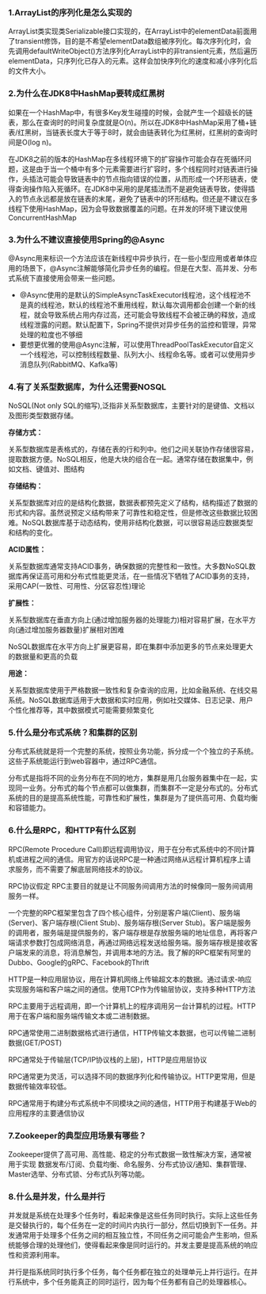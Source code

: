 ### 1.ArrayList的序列化是怎么实现的

ArrayList类实现类Serializable接口实现的，在ArrayList中的elementData前面用了transient修饰，目的是不希望elementData数组被序列化。每次序列化时，会先调用defaultWriteObject()方法序列化ArrayList中的非transient元素，然后遍历elementData，只序列化已存入的元素。这样会加快序列化的速度和减小序列化后的文件大小。

### 2.为什么在JDK8中HashMap要转成红黑树

如果在一个HashMap中，有很多Key发生碰撞的时候，会就产生一个超级长的链表，那么在查询时的时间复杂度就是O(n)。所以在JDK8中HashMap采用了桶+链表/红黑树，当链表长度大于等于8时，就会由链表转化为红黑树，红黑树的查询时间是O(log n)。

在JDK8之前的版本的HashMap在多线程环境下的扩容操作可能会存在死循环问题，这是由于当一个桶中有多个元素需要进行扩容时，多个线程同时对链表进行操作，头插法可能会导致链表中的节点指向错误的位置，从而形成一个环形链表，使得查询操作陷入死循环。在JDK8中采用的是尾插法而不是避免链表导致，使得插入的节点永远都是放在链表的末尾，避免了链表中的环形结构。但还是不建议在多线程下使用HashMap，因为会导致数据覆盖的问题。在并发的环境下建议使用ConcurrentHashMap

### 3.为什么不建议直接使用Spring的@Async

@Async用来标识一个方法应该在新线程中异步执行，在一些小型应用或者单体应用的场景下，@Async注解能够简化异步任务的编程。但是在大型、高并发、分布式系统下直接使用会带来一些问题。

- @Async使用的是默认的SimpleAsyncTaskExecutor线程池，这个线程池不是真的线程池，默认的线程池不重用线程，默认每次调用都会创建一个新的线程，就会导致系统占用内存过高，还可能会导致线程不会被正确的释放，造成线程泄露的问题。默认配置下，Spring不提供对异步任务的监控和管理，异常处理的粒度也不够细
- 要想更优雅的使用@Async注解，可以使用ThreadPoolTaskExecutor自定义一个线程池，可以控制线程数量、队列大小、线程命名等。或者可以使用异步消息队列(RabbitMQ、Kafka等)

### 4.有了关系型数据库，为什么还需要NOSQL

NoSQL(Not only SQL的缩写),泛指非关系型数据库，主要针对的是键值、文档以及图形类型数据存储。

**存储方式：**

关系型数据库是表格式的，存储在表的行和列中。他们之间关联协作存储很容易，提取数据方便。NoSQL相反，他是大块的组合在一起。通常存储在数据集中，例如文档、键值对、图结构

**存储结构：**

关系型数据库对应的是结构化数据，数据表都预先定义了结构，结构描述了数据的形式和内容。虽然说预定义结构带来了可靠性和稳定性，但是修改这些数据比较困难。NoSQL数据库基于动态结构，使用非结构化数据，可以很容易适应数据类型和结构的变化。

**ACID属性：**

关系型数据库通常支持ACID事务，确保数据的完整性和一致性。大多数NoSQL数据库再保证高可用和分布式性能更灵活，在一些情况下牺牲了ACID事务的支持，采用CAP(一致性、可用性、分区容忍性)理论

**扩展性：**

关系型数据库在垂直方向上(通过增加服务器的处理能力)相对容易扩展，在水平方向(通过增加服务器数量)扩展相对困难

NoSQL数据库在水平方向上扩展更容易，即在集群中添加更多的节点来处理更大的数据量和更高的负载

**用途：**

关系型数据库使用于严格数据一致性和复杂查询的应用，比如金融系统、在线交易系统。NoSQL数据库适用于大数据和实时应用，例如社交媒体、日志记录、用户个性化推荐等，其中数据模式可能需要频繁变化



### 5.什么是分布式系统？和集群的区别

分布式系统就是将一个完整的系统，按照业务功能，拆分成一个个独立的子系统。这些子系统能运行到web容器中，通过RPC通信。

分布式是指将不同的业务分布在不同的地方，集群是用几台服务器集中在一起，实现同一业务。分布式的每个节点都可以做集群，而集群不一定是分布式的。分布式系统的目的是提高系统性能，可靠性和扩展性，集群是为了提供高可用、负载均衡和容错能力。

### 6.什么是RPC，和HTTP有什么区别

RPC(Remote Procedure Call)即远程调用协议，用于在分布式系统中的不同计算机或进程之间的通信。用官方的话说RPC是一种通过网络从远程计算机程序上请求服务，而不需要了解底层网络技术的协议。

RPC协议假定 RPC主要目的就是让不同服务间调用方法的时候像同一服务间调用服务一样。

一个完整的RPC框架里包含了四个核心组件，分别是客户端(Client)、服务端(Server)、客户端存根(Client Stub)、服务端存根(Server Stub)。客户端是服务的调用者，服务端是提供服务的，客户端存根是存放服务端的地址信息，再将客户端请求参数打包成网络消息，再通过网络远程发送给服务端。服务端存根是接收客户端发来的消息，将消息解包，并调用本地的方法。我了解的RPC框架有阿里的Dubbo、Google的gRPC、Facebook的Thrift

HTTP是一种应用层协议，用在计算机网络上传输超文本的数据。通过请求-响应实现服务端和客户端之间的通信。使用TCP作为传输层协议，支持多种HTTP方法

RPC主要用于远程调用，即一个计算机上的程序调用另一台计算机的过程。HTTP用于在客户端和服务端传输文本或二进制数据。

RPC通常使用二进制数据格式进行通信，HTTP传输文本数据，也可以传输二进制数据(GET/POST)

RPC通常处于传输层(TCP/IP协议栈的上层)，HTTP是应用层协议

RPC通常更为灵活，可以选择不同的数据序列化和传输协议。HTTP更常用，但是数据传输效率较低。

RPC通常用于构建分布式系统中不同模块之间的通信，HTTP用于构建基于Web的应用程序的主要通信协议

### 7.Zookeeper的典型应用场景有哪些？

Zookeeper提供了高可用、高性能、稳定的分布式数据一致性解决方案，通常被用于实现 数据发布/订阅、负载均衡、命名服务、分布式协议/通知、集群管理、Master选举、分布式锁、分布式队列等功能。

### 8.什么是并发，什么是并行

并发就是系统在处理多个任务时，看起来像是这些任务同时执行。实际上这些任务是交替执行的，每个任务在一定的时间片内执行一部分，然后切换到下一任务。并发通常用于处理多个任务之间的相互独立性，不同任务之间可能会产生影响，但系统能够合理的处理他们，使得看起来像是同时运行的。并发主要是提高系统的响应性和资源利用率。

并行是指系统同时执行多个任务，每个任务都在独立的处理单元上并行运行。在并行系统中，多个任务能真正的同时运行，因为每个任务都有自己的处理器核心。

